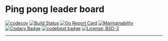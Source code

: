 # Ping pong leader board

[![codecov](https://codecov.io/gh/evandroflores/pong/branch/master/graph/badge.svg?token=uG6828Fw7W)](https://codecov.io/gh/evandroflores/pong)
[![Build Status](https://travis-ci.org/evandroflores/pong.svg?branch=master)](https://travis-ci.org/evandroflores/pong)
[![Go Report Card](https://goreportcard.com/badge/github.com/evandroflores/pong)](https://goreportcard.com/report/github.com/evandroflores/pong)
[![Maintainability](https://api.codeclimate.com/v1/badges/792246463b5a401bc1fe/maintainability)](https://codeclimate.com/github/evandroflores/pong/maintainability)
[![Codacy Badge](https://app.codacy.com/project/badge/Grade/cee06fc4659143e193ce7b3aafb7a77d)](https://www.codacy.com/gh/evandroflores/pong/dashboard?utm_source=github.com&amp;utm_medium=referral&amp;utm_content=evandroflores/pong&amp;utm_campaign=Badge_Grade)
[![codebeat badge](https://codebeat.co/badges/48728298-98c7-4b21-91fb-d4289ddb5057)](https://codebeat.co/projects/github-com-evandroflores-pong-master)
[![License: BSD-3](https://img.shields.io/badge/License-BSD3-green.svg)](https://opensource.org/licenses/BSD-3-Clause)

---
